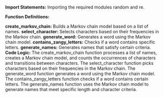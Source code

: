 **Import Statements:** Importing the required modules random and re.

**Function Definitions:**

**create_markov_chain:** Builds a Markov chain model based on a list of names.
**select_character:** Selects characters based on their frequencies in the Markov chain.
**generate_word:** Generates a word using the Markov chain model.
**contains_zangy_letters:** Checks if a word contains specific letters.
**generate_names:** Generates names that satisfy certain criteria.
**Code Logic:**
The create_markov_chain function processes a list of names, creates a Markov chain model, and counts the occurrences of characters and transitions between characters.
The select_character function picks characters based on their frequencies in the Markov chain.
The generate_word function generates a word using the Markov chain model.
The contains_zangy_letters function checks if a word contains certain letters.
The generate_names function uses the Markov chain model to generate names that meet specific length and character criteria.
